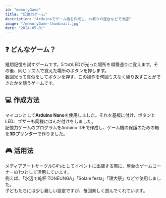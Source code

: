 ```yaml
---
id: "memoryGame"
title: "記憶力ゲーム"
description: "Arduinoでゲーム機を作成し、お祭りの屋台などで出店"
image: "/memoryGame-thumbnail.jpg"
date: "2024-05-01"
---
```


## ❓ どんなゲーム？
短期記憶を試すゲームです。5つのLEDが光った場所を順番通りに覚えます。その後、同じリズムで覚えた場所のボタンを押します。  
数回光って真似をしてボタンを押す、この操作を何回ミスなく繰り返すことができたかを競うゲームです。

## 💻 作成方法
マイコンとして**Arduino Nano**を使用しました。それを基板に付け、ボタンとLED、ブザーも同様にはんだ付けをしました。  
記憶力ゲームのプログラムをArduino IDEで作成し、ゲーム機の保護のための箱を**3Dプリンター**で作りました。

## 🎮 活用法
メディアアートサークルC4'sとしてイベントに出店する際に、屋台のゲームコーナーの1つとして活用しています。  
例えば、「水辺で乾杯 TONEUNGA」「Solaie festa」「理大祭」などで使用しました。  
子どもたちには少し難しい設定ですが、毎回楽しく遊んでくれています。